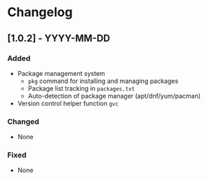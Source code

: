 # Changelog

## [1.0.2] - YYYY-MM-DD
### Added
- Package management system
  - `pkg` command for installing and managing packages
  - Package list tracking in `packages.txt`
  - Auto-detection of package manager (apt/dnf/yum/pacman)
- Version control helper function `gvc`

### Changed
- None

### Fixed
- None